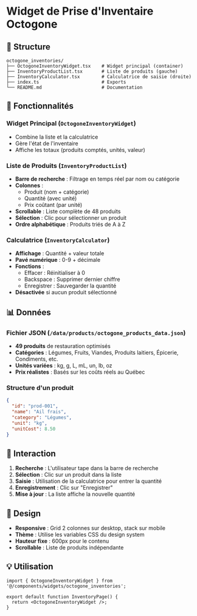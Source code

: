 # Widget de Prise d'Inventaire Octogone

## 📁 Structure

```
octogone_inventories/
├── OctogoneInventoryWidget.tsx    # Widget principal (container)
├── InventoryProductList.tsx       # Liste de produits (gauche)
├── InventoryCalculator.tsx        # Calculatrice de saisie (droite)
├── index.ts                       # Exports
└── README.md                      # Documentation
```

## 🎯 Fonctionnalités

### Widget Principal (`OctogoneInventoryWidget`)
- Combine la liste et la calculatrice
- Gère l'état de l'inventaire
- Affiche les totaux (produits comptés, unités, valeur)

### Liste de Produits (`InventoryProductList`)
- **Barre de recherche** : Filtrage en temps réel par nom ou catégorie
- **Colonnes** :
  - Produit (nom + catégorie)
  - Quantité (avec unité)
  - Prix coûtant (par unité)
- **Scrollable** : Liste complète de 48 produits
- **Sélection** : Clic pour sélectionner un produit
- **Ordre alphabétique** : Produits triés de A à Z

### Calculatrice (`InventoryCalculator`)
- **Affichage** : Quantité + valeur totale
- **Pavé numérique** : 0-9 + décimale
- **Fonctions** :
  - Effacer : Réinitialiser à 0
  - Backspace : Supprimer dernier chiffre
  - Enregistrer : Sauvegarder la quantité
- **Désactivée** si aucun produit sélectionné

## 📊 Données

### Fichier JSON (`/data/products/octogone_products_data.json`)
- **49 produits** de restauration optimisés
- **Catégories** : Légumes, Fruits, Viandes, Produits laitiers, Épicerie, Condiments, etc.
- **Unités variées** : kg, g, L, mL, un, lb, oz
- **Prix réalistes** : Basés sur les coûts réels au Québec

### Structure d'un produit
```json
{
  "id": "prod-001",
  "name": "Ail frais",
  "category": "Légumes",
  "unit": "kg",
  "unitCost": 8.50
}
```

## 🔄 Interaction

1. **Recherche** : L'utilisateur tape dans la barre de recherche
2. **Sélection** : Clic sur un produit dans la liste
3. **Saisie** : Utilisation de la calculatrice pour entrer la quantité
4. **Enregistrement** : Clic sur "Enregistrer"
5. **Mise à jour** : La liste affiche la nouvelle quantité

## 🎨 Design

- **Responsive** : Grid 2 colonnes sur desktop, stack sur mobile
- **Thème** : Utilise les variables CSS du design system
- **Hauteur fixe** : 600px pour le contenu
- **Scrollable** : Liste de produits indépendante

## 💡 Utilisation

```tsx
import { OctogoneInventoryWidget } from '@/components/widgets/octogone_inventories';

export default function InventoryPage() {
  return <OctogoneInventoryWidget />;
}
```
